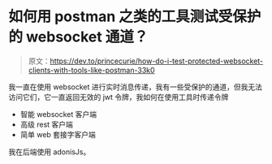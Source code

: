 # 如何用 postman 之类的工具测试受保护的 websocket 通道？

> 原文：<https://dev.to/princecurie/how-do-i-test-protected-websocket-clients-with-tools-like-postman-33k0>

我一直在使用 websocket 进行实时消息传递，我有一些受保护的通道，但我无法访问它们，它一直返回无效的 jwt 令牌，我如何在使用工具时传递令牌

*   智能 websocket 客户端
*   高级 rest 客户端
*   简单 web 套接字客户端

我在后端使用 adonisJs。